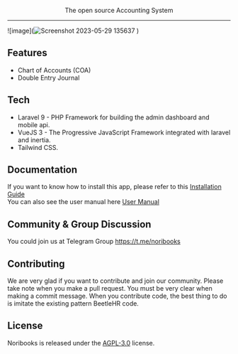 <p align="center">

  <p align="center">The open source Accounting System</p>
</p>

---

![image](![Screenshot 2023-05-29 135637](https://github.com/davinzaki/accounting-app/assets/101463185/f211eb48-2817-4b77-b060-ab7a376b877d)
)

## Features

-   Chart of Accounts (COA)
-   Double Entry Journal

## Tech

-   Laravel 9 - PHP Framework for building the admin dashboard and mobile api.
-   VueJS 3 - The Progressive JavaScript Framework integrated with laravel and inertia.
-   Tailwind CSS.

## Documentation

If you want to know how to install this app, please refer to this [Installation Guide](./installation.md)  
You can also see the user manual here [User Manual](./user-manual.md)

## Community & Group Discussion

You could join us at Telegram Group https://t.me/noribooks

## Contributing

We are very glad if you want to contribute and join our community.
Please take note when you make a pull request. You must be very clear when making a commit message.
When you contribute code, the best thing to do is imitate the existing pattern BeetleHR code.

## License

Noribooks is released under the [AGPL-3.0](./LICENSE) license.
